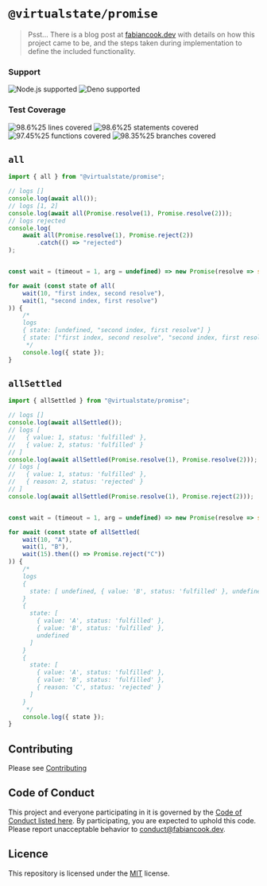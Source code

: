 # `@virtualstate/promise`

> Psst... There is a blog post at [fabiancook.dev](https://fabiancook.dev/2022/02/26/an-async-thing) with details on how 
> this project came to be, and the steps taken during implementation to define the included functionality. 

[//]: # (badges)

### Support

 ![Node.js supported](https://img.shields.io/badge/node-%3E%3D16.0.0-blue) ![Deno supported](https://img.shields.io/badge/deno-%3E%3D1.17.0-blue) 

### Test Coverage

 ![98.6%25 lines covered](https://img.shields.io/badge/lines-98.6%25-brightgreen) ![98.6%25 statements covered](https://img.shields.io/badge/statements-98.6%25-brightgreen) ![97.45%25 functions covered](https://img.shields.io/badge/functions-97.45%25-brightgreen) ![98.35%25 branches covered](https://img.shields.io/badge/branches-98.35%25-brightgreen)

[//]: # (badges)

## `all`

```typescript
import { all } from "@virtualstate/promise";

// logs []
console.log(await all());
// logs [1, 2]
console.log(await all(Promise.resolve(1), Promise.resolve(2)));
// logs rejected
console.log(
    await all(Promise.resolve(1), Promise.reject(2))
        .catch(() => "rejected")
);
```

```typescript

const wait = (timeout = 1, arg = undefined) => new Promise(resolve => setTimeout(resolve, timeout, arg));

for await (const state of all(
    wait(10, "first index, second resolve"),
    wait(1, "second index, first resolve")
)) {
    /*
    logs
    { state: [undefined, "second index, first resolve"] }
    { state: ["first index, second resolve", "second index, first resolve"] }
     */
    console.log({ state });
}
```


## `allSettled`

```typescript
import { allSettled } from "@virtualstate/promise";

// logs []
console.log(await allSettled());
// logs [
//   { value: 1, status: 'fulfilled' },
//   { value: 2, status: 'fulfilled' }
// ]
console.log(await allSettled(Promise.resolve(1), Promise.resolve(2))); 
// logs [
//   { value: 1, status: 'fulfilled' },
//   { reason: 2, status: 'rejected' }
// ]
console.log(await allSettled(Promise.resolve(1), Promise.reject(2)));
```

```typescript

const wait = (timeout = 1, arg = undefined) => new Promise(resolve => setTimeout(resolve, timeout, arg));

for await (const state of allSettled(
    wait(10, "A"), 
    wait(1, "B"),
    wait(15).then(() => Promise.reject("C"))
)) {
    /*
    logs
    {
      state: [ undefined, { value: 'B', status: 'fulfilled' }, undefined ]
    }
    {
      state: [
        { value: 'A', status: 'fulfilled' },
        { value: 'B', status: 'fulfilled' },
        undefined
      ]
    }
    {
      state: [
        { value: 'A', status: 'fulfilled' },
        { value: 'B', status: 'fulfilled' },
        { reason: 'C', status: 'rejected' }
      ]
    }
     */
    console.log({ state });
}
```

## Contributing

Please see [Contributing](./CONTRIBUTING.md)

## Code of Conduct

This project and everyone participating in it is governed by the [Code of Conduct listed here](./CODE-OF-CONDUCT.md). By participating, you are expected to uphold this code. Please report unacceptable behavior to [conduct@fabiancook.dev](mailto:conduct@fabiancook.dev).

## Licence

This repository is licensed under the [MIT](https://choosealicense.com/licenses/mit/) license.
